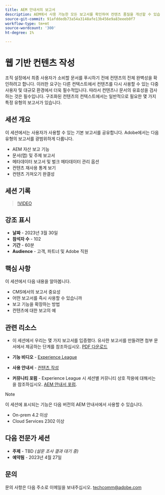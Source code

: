 ```yaml
---
title: AEM 안내서의 보고서
description: AEM에서 사용 가능한 모든 보고서를 확인하여 컨텐츠 품질을 개선할 수 있습니다.
source-git-commit: 91afddedb73a54a3148afe13b456e9a83eeeb0f7
workflow-type: tm+mt
source-wordcount: '300'
ht-degree: 1%

---
```


# 웹 기반 컨텐츠 작성

조직 설정에서 최종 사용자가 소비할 문서를 푸시하기 전에 컨텐츠의 전체 완벽성을 확인하려고 합니다. 이러한 요구는 다른 컨텍스트에서 컨텐츠를 다시 사용할 수 있는 다중 사용자 및 대규모 환경에서 더욱 필수적입니다. 따라서 컨텐츠나 문서의 유효성을 검사하는 것은 필수입니다. 구조화된 컨텐츠의 컨텍스트에서는 일반적으로 필요한 몇 가지 특정 유형의 보고서가 있습니다.


## 세션 개요

이 세션에서는 사용자가 사용할 수 있는 기본 보고서를 공유합니다. Adobe에서는 다음 유형의 보고서를 광범위하게 다룹니다.
- AEM 자산 보고 기능
- 문서(맵) 및 주제 보고서
- 메타데이터 보고서 및 벌크 메타데이터 관리 옵션
- 컨텐츠 재사용 통계 보기
- 컨텐츠 가져오기 완결성


## 세션 기록

>[!VIDEO](https://video.tv.adobe.com/v/3417529/guides--reporting-reporting?quality=12&learn=on)


## 강조 표시

- **날짜** - 2023년 3월 30일
- **참석자 수** - 102
- **기간** - 60분
- **Audience** - 고객, 파트너 및 Adobe 직원


## 핵심 사항

이 세션에서 다음 내용을 알아봅니다.
- CMS에서의 보고서 중요성
- 어떤 보고서를 즉시 사용할 수 있습니까
- 보고 기능을 확장하는 방법
- 컨텐츠에 대한 보고의 예


## 관련 리소스

- 이 세션에서 우리는 몇 가지 보고서를 입증했다. 유사한 보고서를 만들려면 첨부 문서에서 제공하는 단계를 참조하십시오. [PDF 다운로드](./assets/aem-guides-expert-session-reports-documentation.pdf)

- **기능 비디오** -  [Experience League](https://experienceleague.adobe.com/docs/experience-manager-guides-learn/videos/output-generation/working-with-reports.html?lang=en)

- **사용 안내서** - [컨텐츠 작성](https://help.adobe.com/en_US/xml-documentation-for-adobe-experience-manager/index.html#t=DXML-master-map%2Freports-intro.html)

- **커뮤니티 포럼** - Experience League 시 세션별 커뮤니티 상호 작용에 대해서는 을 참조하십시오.  [AEM 안내서 포럼](https://experienceleaguecommunities.adobe.com/t5/experience-manager-guides/bd-p/xml-documentation-discussions).

>[!NOTE]
>
> 이 세션에 표시되는 기능은 다음 버전의 AEM 안내서에서 사용할 수 있습니다.
> - On-prem 4.2 이상
> - Cloud Services 2302 이상



## 다음 전문가 세션

- **주제** - TBD *(설문 조사 결과 대기 중)*
- **예약됨** - 2023년 4월 27일


## 문의

문의 사항은 다음 주소로 이메일을 보내주십시오. <techcomm@adobe.com>

